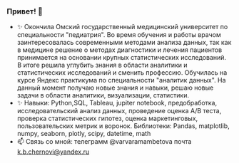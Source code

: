 ### Привет!  👋

- ✨ Окончила Омский государственный медицинский университет по специальности
"педиатрия". Во время обучения и работы врачом заинтересовалась современными
методами анализа данных, так как в медицине решение о методах диагностики и лечения
пациентов принимается на основании крупных статистических исследований. В итоге
решила углубить знания в области аналитики и статистических исследований и сменить
профессию. Обучилась на курсе Яндекс практикума по специальности "аналитик данных".
На данный момент получаю новые знания и навыки, решаю новые задачи в области
аналитики, визуализации, статистики.
- ✨ Навыки: Python,SQL, Tableau, jupiter notebook, предобработка, исследовательский анализ данных, проведение
оценка А/В теста, проверка статистических гипотез, оценка маркетинговых, пользовательских метрик и воронок.
Библиотеки: Pandas, matplotlib, numpy, seaborn, plotly, scipy, datetime, math
- 📫 Связь со мной: телеграмм @varvaramambetova почта k.b.chernovi@yandex.ru
